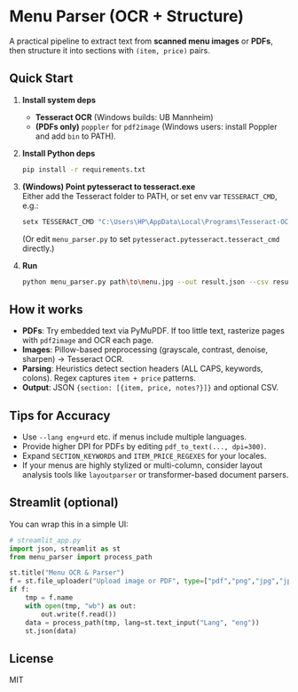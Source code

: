# Menu Parser (OCR + Structure)

A practical pipeline to extract text from **scanned menu images** or **PDFs**, then structure it into sections with `(item, price)` pairs.

## Quick Start

1. **Install system deps**
   - **Tesseract OCR** (Windows builds: UB Mannheim)
   - **(PDFs only)** `poppler` for `pdf2image` (Windows users: install Poppler and add `bin` to PATH).

2. **Install Python deps**
   ```bash
   pip install -r requirements.txt
   ```

3. **(Windows) Point pytesseract to tesseract.exe**  
   Either add the Tesseract folder to PATH, or set env var `TESSERACT_CMD`, e.g.:
   ```powershell
   setx TESSERACT_CMD "C:\Users\HP\AppData\Local\Programs\Tesseract-OCR\tesseract.exe"
   ```
   (Or edit `menu_parser.py` to set `pytesseract.pytesseract.tesseract_cmd` directly.)

4. **Run**
   ```bash
   python menu_parser.py path\to\menu.jpg --out result.json --csv result.csv --print
   ```

## How it works

- **PDFs**: Try embedded text via PyMuPDF. If too little text, rasterize pages with `pdf2image` and OCR each page.
- **Images**: Pillow-based preprocessing (grayscale, contrast, denoise, sharpen) → Tesseract OCR.
- **Parsing**: Heuristics detect section headers (ALL CAPS, keywords, colons). Regex captures `item + price` patterns.
- **Output**: JSON `{section: [{item, price, notes?}]}` and optional CSV.

## Tips for Accuracy

- Use `--lang eng+urd` etc. if menus include multiple languages.
- Provide higher DPI for PDFs by editing `pdf_to_text(..., dpi=300)`.
- Expand `SECTION_KEYWORDS` and `ITEM_PRICE_REGEXES` for your locales.
- If your menus are highly stylized or multi-column, consider layout analysis tools like `layoutparser` or transformer-based document parsers.

## Streamlit (optional)

You can wrap this in a simple UI:
```python
# streamlit_app.py
import json, streamlit as st
from menu_parser import process_path

st.title("Menu OCR & Parser")
f = st.file_uploader("Upload image or PDF", type=["pdf","png","jpg","jpeg","webp"])
if f:
    tmp = f.name
    with open(tmp, "wb") as out:
        out.write(f.read())
    data = process_path(tmp, lang=st.text_input("Lang", "eng"))
    st.json(data)
```

## License
MIT
